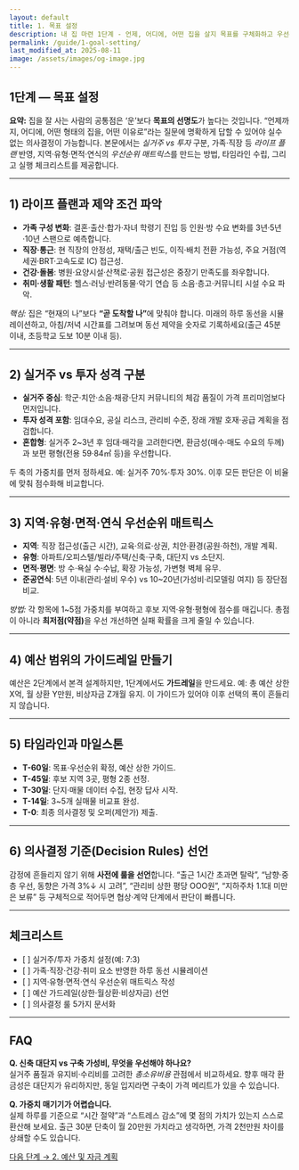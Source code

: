 ```yaml
---
layout: default
title: 1. 목표 설정
description: 내 집 마련 1단계 - 언제, 어디에, 어떤 집을 살지 목표를 구체화하고 우선순위를 정하는 방법. 실거주 vs 투자, 라이프플랜, 예산 범위, 체크리스트까지.
permalink: /guide/1-goal-setting/
last_modified_at: 2025-08-11
image: /assets/images/og-image.jpg
---
```


<section class="guide-detail">

<h1>1단계 — 목표 설정</h1>

<p><strong>요약:</strong> 집을 잘 사는 사람의 공통점은 ‘운’보다 <strong>목표의 선명도</strong>가 높다는 것입니다. “언제까지, 어디에, 어떤 형태의 집을, 어떤 이유로”라는 질문에 명확하게 답할 수 있어야 실수 없는 의사결정이 가능합니다. 본문에서는 <em>실거주 vs 투자</em> 구분, 가족·직장 등 <em>라이프 플랜</em> 반영, 지역·유형·면적·연식의 <em>우선순위 매트릭스</em>를 만드는 방법, 타임라인 수립, 그리고 실행 체크리스트를 제공합니다.</p>

<hr>

<h2>1) 라이프 플랜과 제약 조건 파악</h2>
<ul>
  <li><strong>가족 구성 변화</strong>: 결혼·출산·합가·자녀 학령기 진입 등 인원·방 수요 변화를 3년·5년·10년 스팬으로 예측합니다.</li>
  <li><strong>직장·통근</strong>: 현 직장의 안정성, 재택/출근 빈도, 이직·배치 전환 가능성, 주요 거점(역세권·BRT·고속도로 IC) 접근성.</li>
  <li><strong>건강·돌봄</strong>: 병원·요양시설·산책로·공원 접근성은 중장기 만족도를 좌우합니다.</li>
  <li><strong>취미·생활 패턴</strong>: 헬스·러닝·반려동물·악기 연습 등 소음·층고·커뮤니티 시설 수요 파악.</li>
</ul>

<p><em>핵심:</em> 집은 “현재의 나”보다 <strong>“곧 도착할 나”</strong>에 맞춰야 합니다. 미래의 하루 동선을 시뮬레이션하고, 아침/저녁 시간표를 그려보며 동선 제약을 숫자로 기록하세요(출근 45분 이내, 초등학교 도보 10분 이내 등).</p>

<hr>

<h2>2) 실거주 vs 투자 성격 구분</h2>
<ul>
  <li><strong>실거주 중심</strong>: 학군·치안·소음·채광·단지 커뮤니티의 체감 품질이 가격 프리미엄보다 먼저입니다.</li>
  <li><strong>투자 성격 포함</strong>: 임대수요, 공실 리스크, 관리비 수준, 장래 개발 호재·공급 계획을 점검합니다.</li>
  <li><strong>혼합형</strong>: 실거주 2~3년 후 임대·매각을 고려한다면, 환금성(매수·매도 수요의 두께)과 보편 평형(전용 59·84㎡ 등)을 우선합니다.</li>
</ul>

<p>두 축의 가중치를 먼저 정하세요. 예: 실거주 70%·투자 30%. 이후 모든 판단은 이 비율에 맞춰 점수화해 비교합니다.</p>

<hr>

<h2>3) 지역·유형·면적·연식 우선순위 매트릭스</h2>
<ul>
  <li><strong>지역</strong>: 직장 접근성(출근 시간), 교육·의료·상권, 치안·환경(공원·하천), 개발 계획.</li>
  <li><strong>유형</strong>: 아파트/오피스텔/빌라/주택/신축·구축, 대단지 vs 소단지.</li>
  <li><strong>면적·평면</strong>: 방 수·욕실 수·수납, 확장 가능성, 가변형 벽체 유무.</li>
  <li><strong>준공연식</strong>: 5년 이내(관리·설비 우수) vs 10~20년(가성비·리모델링 여지) 등 장단점 비교.</li>
</ul>

<p><em>방법:</em> 각 항목에 1~5점 가중치를 부여하고 후보 지역·유형·평형에 점수를 매깁니다. 총점이 아니라 <strong>최저점(약점)</strong>을 우선 개선하면 실패 확률을 크게 줄일 수 있습니다.</p>

<hr>

<h2>4) 예산 범위의 가이드레일 만들기</h2>
<p>예산은 2단계에서 본격 설계하지만, 1단계에서도 <strong>가드레일</strong>을 만드세요. 예: 총 예산 상한 X억, 월 상환 Y만원, 비상자금 Z개월 유지. 이 가이드가 있어야 이후 선택의 폭이 흔들리지 않습니다.</p>

<hr>

<h2>5) 타임라인과 마일스톤</h2>
<ul>
  <li><strong>T-60일</strong>: 목표·우선순위 확정, 예산 상한 가이드.</li>
  <li><strong>T-45일</strong>: 후보 지역 3곳, 평형 2종 선정.</li>
  <li><strong>T-30일</strong>: 단지·매물 데이터 수집, 현장 답사 시작.</li>
  <li><strong>T-14일</strong>: 3~5개 실매물 비교표 완성.</li>
  <li><strong>T-0</strong>: 최종 의사결정 및 오퍼(제안가) 제출.</li>
</ul>

<hr>

<h2>6) 의사결정 기준(Decision Rules) 선언</h2>
<p>감정에 흔들리지 않기 위해 <strong>사전에 룰을 선언</strong>합니다. “출근 1시간 초과면 탈락”, “남향·중층 우선, 동향은 가격 3%↓ 시 고려”, “관리비 상한 평당 OOO원”, “지하주차 1.1대 미만은 보류” 등 구체적으로 적어두면 협상·계약 단계에서 판단이 빠릅니다.</p>

<hr>

<h2>체크리스트</h2>
<ul>
  <li>[ ] 실거주/투자 가중치 설정(예: 7:3)</li>
  <li>[ ] 가족·직장·건강·취미 요소 반영한 하루 동선 시뮬레이션</li>
  <li>[ ] 지역·유형·면적·연식 우선순위 매트릭스 작성</li>
  <li>[ ] 예산 가드레일(상한·월상환·비상자금) 선언</li>
  <li>[ ] 의사결정 룰 5가지 문서화</li>
</ul>

<hr>

<h2>FAQ</h2>
<p><strong>Q. 신축 대단지 vs 구축 가성비, 무엇을 우선해야 하나요?</strong><br>실거주 품질과 유지비·수리비를 고려한 <em>총소유비용</em> 관점에서 비교하세요. 향후 매각 환금성은 대단지가 유리하지만, 동일 입지라면 구축이 가격 메리트가 있을 수 있습니다.</p>
<p><strong>Q. 가중치 매기기가 어렵습니다.</strong><br>실제 하루를 기준으로 “시간 절약”과 “스트레스 감소”에 몇 점의 가치가 있는지 스스로 환산해 보세요. 출근 30분 단축이 월 20만원 가치라고 생각하면, 가격 2천만원 차이를 상쇄할 수도 있습니다.</p>

<p>
<a class="btn primary" href="{{ '/guide/2-budget-plan/' | relative_url }}">다음 단계 → 2. 예산 및 자금 계획</a>
</p>

</section>
